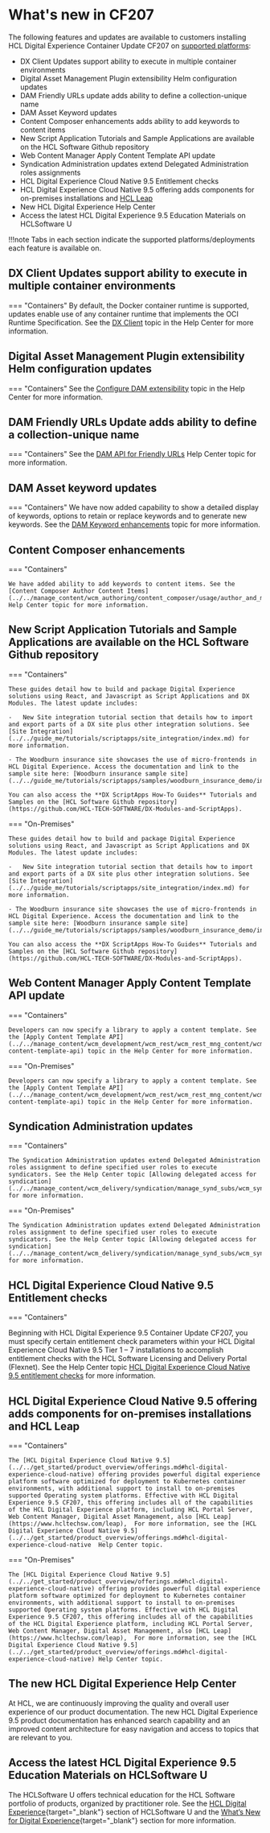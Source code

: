 # What's new in CF207

The following features and updates are available to customers installing HCL Digital Experience Container Update CF207 on [supported platforms](../../deployment/install/index.md):

-   DX Client Updates support ability to execute in multiple container environments
-   Digital Asset Management Plugin extensibility Helm configuration updates
-   DAM Friendly URLs update adds ability to define a collection-unique name
-   DAM Asset Keyword updates
-   Content Composer enhancements adds ability to add keywords to content items
-   New Script Application Tutorials and Sample Applications are available on the HCL Software Github repository
-   Web Content Manager Apply Content Template API update
-   Syndication Administration updates extend Delegated Administration roles assignments
-   HCL Digital Experience Cloud Native 9.5 Entitlement checks
-   HCL Digital Experience Cloud Native 9.5 offering adds components for on-premises installations and [HCL Leap](https://www.hcltechsw.com/leap)
-   New HCL Digital Experience Help Center
-   Access the latest HCL Digital Experience 9.5 Education Materials on HCLSoftware U

!!!note
    Tabs in each section indicate the supported platforms/deployments each feature is available on.

## DX Client Updates support ability to execute in multiple container environments

=== "Containers"
    By default, the Docker container runtime is supported, updates enable use of any container runtime that implements the OCI Runtime Specification.  See the [DX Client](../../extend_dx/development_tools/dxclient/index.md) topic in the Help Center for more information. 

## Digital Asset Management Plugin extensibility Helm configuration updates

=== "Containers"
    See the [Configure DAM extensibility](../../manage_content/digital_assets/configuration/dam_extensibility/configure_dam_extensibility.md) topic in the Help Center for more information. 

## DAM Friendly URLs Update adds ability to define a collection-unique name

=== "Containers"
    See the [DAM API for Friendly URLs](../../extend_dx/apis/hcl_experience_api/dam_friendly_urls.md) Help Center topic for more information.

## DAM Asset keyword updates

=== "Containers"
    We have now added capability to show a detailed display of keywords, options to retain or replace keywords and to generate new keywords. See the [DAM Keyword enhancements](../../manage_content/digital_assets/usage/managing_dam/modify_dam/dam_keyword_enhancement.md) topic for more information.

## Content Composer enhancements 

=== "Containers"

    We have added ability to add keywords to content items. See the [Content Composer Author Content Items](../../manage_content/wcm_authoring/content_composer/usage/author_and_manage_content_items/author_content_items.md) Help Center topic for more information. 

## New Script Application Tutorials and Sample Applications are available on the HCL Software Github repository

=== "Containers"
     
    These guides detail how to build and package Digital Experience solutions using React, and Javascript as Script Applications and DX Modules. The latest update includes:

    -   New Site integration tutorial section that details how to import and export parts of a DX site plus other integration solutions. See [Site Integration](../../guide_me/tutorials/scriptapps/site_integration/index.md) for more information. 

    - The Woodburn insurance site showcases the use of micro-frontends in HCL Digital Experience. Access the documentation and link to the sample site here: [Woodburn insurance sample site](../../guide_me/tutorials/scriptapps/samples/woodburn_insurance_demo/index.md)
    
    You can also access the **DX ScriptApps How-To Guides** Tutorials and Samples on the [HCL Software Github repository](https://github.com/HCL-TECH-SOFTWARE/DX-Modules-and-ScriptApps).

=== "On-Premises"

    These guides detail how to build and package Digital Experience solutions using React, and Javascript as Script Applications and DX Modules. The latest update includes:

    -   New Site integration tutorial section that details how to import and export parts of a DX site plus other integration solutions. See [Site Integration](../../guide_me/tutorials/scriptapps/site_integration/index.md) for more information. 

    - The Woodburn insurance site showcases the use of micro-frontends in HCL Digital Experience. Access the documentation and link to the sample site here: [Woodburn insurance sample site](../../guide_me/tutorials/scriptapps/samples/woodburn_insurance_demo/index.md)
    
    You can also access the **DX ScriptApps How-To Guides** Tutorials and Samples on the [HCL Software Github repository](https://github.com/HCL-TECH-SOFTWARE/DX-Modules-and-ScriptApps).

## Web Content Manager Apply Content Template API update 

=== "Containers"

    Developers can now specify a library to apply a content template. See the [Apply Content Template API](../../manage_content/wcm_development/wcm_rest/wcm_rest_mng_content/wcm_rest_template/wcm_rest_content_template/wcm_rest_crud_cont_temp_default.md#apply-content-template-api) topic in the Help Center for more information.

=== "On-Premises"

    Developers can now specify a library to apply a content template. See the [Apply Content Template API](../../manage_content/wcm_development/wcm_rest/wcm_rest_mng_content/wcm_rest_template/wcm_rest_content_template/wcm_rest_crud_cont_temp_default.md#apply-content-template-api) topic in the Help Center for more information.

## Syndication Administration updates 

=== "Containers"

    The Syndication Administration updates extend Delegated Administration roles assignment to define specified user roles to execute syndicators. See the Help Center topic [Allowing delegated access for syndication](../../manage_content/wcm_delivery/syndication/manage_synd_subs/wcm_syndication_delegated_access.md) for more information.

=== "On-Premises"

    The Syndication Administration updates extend Delegated Administration roles assignment to define specified user roles to execute syndicators. See the Help Center topic [Allowing delegated access for syndication](../../manage_content/wcm_delivery/syndication/manage_synd_subs/wcm_syndication_delegated_access.md) for more information.

## HCL Digital Experience Cloud Native 9.5 Entitlement checks

=== "Containers"

Beginning with HCL Digital Experience 9.5 Container Update CF207, you must specify certain entitlement check parameters within your HCL Digital Experience Cloud Native 9.5 Tier 1 – 7 installations to accomplish entitlement checks with the HCL Software Licensing and Delivery Portal (Flexnet). See the Help Center topic [HCL Digital Experience Cloud Native 9.5 entitlement checks](../../get_started/download/software_licensing_portal/configure_entitlement_checks/index.md) for more information.

## HCL Digital Experience Cloud Native 9.5 offering adds components for on-premises installations and HCL Leap

=== "Containers"
     
    The [HCL Digital Experience Cloud Native 9.5](../../get_started/product_overview/offerings.md#hcl-digital-experience-cloud-native) offering provides powerful digital experience platform software optimized for deployment to Kubernetes container environments, with additional support to install to on-premises supported Operating system platforms. Effective with HCL Digital Experience 9.5 CF207, this offering includes all of the capabilities of the HCL Digital Experience platform, including HCL Portal Server, Web Content Manager, Digital Asset Management, also [HCL Leap](https://www.hcltechsw.com/leap),  For more information, see the [HCL Digital Experience Cloud Native 9.5](../../get_started/product_overview/offerings.md#hcl-digital-experience-cloud-native  Help Center topic.

=== "On-Premises"

    The [HCL Digital Experience Cloud Native 9.5](../../get_started/product_overview/offerings.md#hcl-digital-experience-cloud-native) offering provides powerful digital experience platform software optimized for deployment to Kubernetes container environments, with additional support to install to on-premises supported Operating system platforms. Effective with HCL Digital Experience 9.5 CF207, this offering includes all of the capabilities of the HCL Digital Experience platform, including HCL Portal Server, Web Content Manager, Digital Asset Management, also [HCL Leap](https://www.hcltechsw.com/leap),  For more information, see the [HCL Digital Experience Cloud Native 9.5](../../get_started/product_overview/offerings.md#hcl-digital-experience-cloud-native) Help Center topic.

## The new HCL Digital Experience Help Center

At HCL, we are continuously improving the quality and overall user experience of our product documentation. The new HCL Digital Experience 9.5 product documentation has enhanced search capability and an improved content architecture for easy navigation and access to topics that are relevant to you. 

## Access the latest HCL Digital Experience 9.5 Education Materials on HCLSoftware U

The HCLSoftware U offers technical education for the HCL Software portfolio of products, organized by practitioner role. See the [HCL Digital Experience](https://hclsoftwareu.hcltechsw.com/#HCLDXLearningJourneys){target="_blank"} section of HCLSoftware U and the [What’s New for Digital Experience](https://hclsoftwareu.hcltechsw.com/courses?search=eyJjYXQiOiI1NSIsInRpdGxlIjoiIiwiZmlsdGVyIjoiIn0=){target="_blank"} section for more information.
